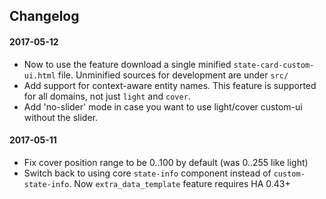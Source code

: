 ## Changelog

#### 2017-05-12
* Now to use the feature download a single minified `state-card-custom-ui.html` file. Unminified sources for development are under `src/`
* Add support for context-aware entity names. This feature is supported for all domains, not just `light` and `cover`.
* Add 'no-slider' mode in case you want to use light/cover custom-ui without the slider.

#### 2017-05-11
* Fix cover position range to be 0..100 by default (was 0..255 like light)
* Switch back to using core `state-info` component instead of `custom-state-info`.
  Now `extra_data_template` feature requires HA 0.43+
